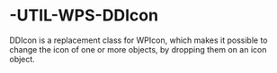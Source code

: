 -UTIL-WPS-DDIcon
================

DDIcon is a replacement class for WPIcon, which makes it possible to change the icon of one or more objects, by dropping them on an icon object.
